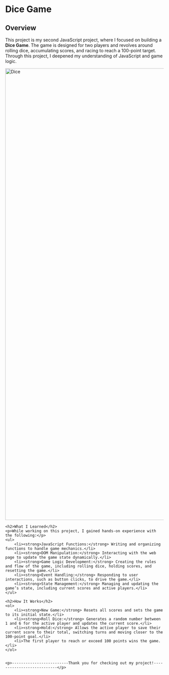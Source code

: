 <h1>Dice Game</h1>
    <h2>Overview</h2>
    <p>This project is my second JavaScript project, where I focused on building a <strong>Dice Game</strong>. The game is designed for two players and revolves around rolling dice, accumulating scores, and racing to reach a 100-point target. Through this project, I deepened my understanding of JavaScript and game logic.</p>


<img width="1437" alt="Dice" src="https://github.com/user-attachments/assets/28491272-c410-4bae-8f7c-fc47f73bf251">

    <h2>What I Learned</h2>
    <p>While working on this project, I gained hands-on experience with the following:</p>
    <ul>
        <li><strong>JavaScript Functions:</strong> Writing and organizing functions to handle game mechanics.</li>
        <li><strong>DOM Manipulation:</strong> Interacting with the web page to update the game state dynamically.</li>
        <li><strong>Game Logic Development:</strong> Creating the rules and flow of the game, including rolling dice, holding scores, and resetting the game.</li>
        <li><strong>Event Handling:</strong> Responding to user interactions, such as button clicks, to drive the game.</li>
        <li><strong>State Management:</strong> Managing and updating the game’s state, including current scores and active players.</li>
    </ul>

    <h2>How It Works</h2>
    <ol>
        <li><strong>New Game:</strong> Resets all scores and sets the game to its initial state.</li>
        <li><strong>Roll Dice:</strong> Generates a random number between 1 and 6 for the active player and updates the current score.</li>
        <li><strong>Hold:</strong> Allows the active player to save their current score to their total, switching turns and moving closer to the 100-point goal.</li>
        <li>The first player to reach or exceed 100 points wins the game.</li>
    </ol>

    
    <p>-------------------------Thank you for checking out my project!---------------------------</p>
